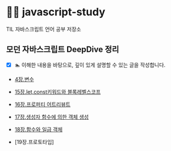 # 👩‍🏫 javascript-study

TIL 자바스크립트 언어 공부 저장소

## 모던 자바스크립트 DeepDive 정리

- [x] 🏊 이해한 내용을 바탕으로, 깊이 있게 설명할 수 있는 글을 작성합니다.

- [4장.변수](https://github.com/nincoding/javascript-study/tree/main/chapter4.%EB%B3%80%EC%88%98)

- [15장.let,const키워드와 블록레벨스코프](https://github.com/nincoding/javascript-study/tree/main/chapter15.let%2Cconst%ED%82%A4%EC%9B%8C%EB%93%9C%EC%99%80%20%EB%B8%94%EB%9E%99%EB%A0%88%EB%B2%A8%EC%8A%A4%EC%BD%94%ED%94%84)

- [16장.프로퍼티 어트리뷰트](https://github.com/nincoding/javascript-study/tree/main/chapter16.%ED%94%84%EB%A1%9C%ED%8D%BC%ED%8B%B0%20%EC%96%B4%ED%8A%B8%EB%A6%AC%EB%B7%B0%ED%8A%B8)

- [17장.생성자 함수에 의한 객체 생성](https://github.com/nincoding/javascript-study/tree/main/chapter17.%EC%83%9D%EC%84%B1%EC%9E%90%ED%95%A8%EC%88%98%EC%97%90%20%EC%9D%98%ED%95%9C%20%EA%B0%9D%EC%B2%B4%EC%83%9D%EC%84%B1)

- [18장.함수와 일급 객체](https://github.com/nincoding/javascript-study/tree/main/chapter18.%ED%95%A8%EC%88%98%EC%99%80%20%EC%9D%BC%EA%B8%89%EA%B0%9D%EC%B2%B4)

- [19장.프로토타입] 